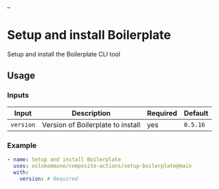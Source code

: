 
<!-- BOILERPLATE BEGIN -->
<!-- Generated by running `make docs` from the project root -->–

# Setup and install Boilerplate

Setup and install the Boilerplate CLI tool

## Usage

### Inputs

|  Input  |           Description           |Required| Default  |
|---------|---------------------------------|--------|----------|
|`version`|Version of Boilerplate to install|yes     |``0.5.16``|

### Example

```yaml
- name: Setup and install Boilerplate
  uses: oslokommune/composite-actions/setup-boilerplate@main
  with:
    version: # Required
```



<!-- BOILERPLATE END -->